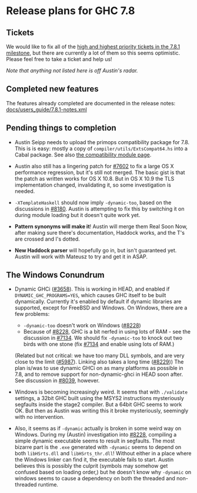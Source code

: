 # Release plans for GHC 7.8


## Tickets



We would like to fix all of the [
high and highest priority tickets in the 7.8.1 milestone](http://ghc.haskell.org/trac/ghc/query?priority=highest&priority=high&status=infoneeded&status=merge&status=new&status=patch&milestone=7.8.1&col=id&col=summary&col=status&col=type&col=priority&col=milestone&col=component&order=priority), but there are currently a lot of them so this seems optimistic. Please feel free to take a ticket and help us!



*Note that anything not listed here is off Austin's radar.*


## Completed new features



The features already completed are documented in the release notes:
[docs/users\_guide/7.8.1-notes.xml](/trac/ghc/browser/ghc/docs/users_guide/7.8.1-notes.xml)


## Pending things to completion


- Austin Seipp needs to upload the primops compatibility package for 7.8. This is is easy: mostly a copy of `compiler/utils/ExtsCompat64.hs` into a Cabal package. See also [
  the compatibility module page](http://www.haskell.org/haskellwiki/Compatibility_Modules).

- Austin also still has a lingering patch for [\#7602](https://gitlab.staging.haskell.org/ghc/ghc/issues/7602) to fix a large OS X performance regression, but it's still not merged. The basic gist is that the patch as written works for OS X 10.8. But in OS X 10.9 the TLS implementation changed, invalidating it, so some investigation is needed.

- `-XTemplateHaskell` should now imply `-dynamic-too`, based on the discussions in [\#8180](https://gitlab.staging.haskell.org/ghc/ghc/issues/8180). Austin is attempting to fix this by switching it on during module loading but it doesn't quite work yet.

- **Pattern synonyms will make it**! Austin will merge them Real Soon Now, after making sure there's documentation, Haddock works, and the T's are crossed and I's dotted.

- **New Haddock parser** will hopefully go in, but isn't guaranteed yet. Austin will work with Mateusz to try and get it in ASAP.

## The Windows Conundrum


- Dynamic GHCi ([\#3658](https://gitlab.staging.haskell.org/ghc/ghc/issues/3658)). This is working in HEAD, and enabled if `DYNAMIC_GHC_PROGRAMS=YES`, which causes GHC itself to be built dynamically. Currently it's enabled by default if dynamic libraries are supported, except for FreeBSD and Windows.
  On Windows, there are a few problems:

  - `-dynamic-too` doesn't work on Windows ([\#8228](https://gitlab.staging.haskell.org/ghc/ghc/issues/8228))
  - Because of [\#8228](https://gitlab.staging.haskell.org/ghc/ghc/issues/8228), GHC is a bit nerfed in using lots of RAM - see the discussion in [\#7134](https://gitlab.staging.haskell.org/ghc/ghc/issues/7134). We should fix `-dynamic-too` to knock out two birds with one stone (fix [\#7134](https://gitlab.staging.haskell.org/ghc/ghc/issues/7134) and enable using lots of RAM.)

  (Related but not critical: we have too many DLL symbols, and are very close to the limit ([\#5987](https://gitlab.staging.haskell.org/ghc/ghc/issues/5987)). Linking also takes a long time ([\#8229](https://gitlab.staging.haskell.org/ghc/ghc/issues/8229)))
  The plan is/was to use dynamic GHCi on as many platforms as possible in 7.8, and to remove support for non-dynamic-ghci in HEAD soon after. See discussion in [\#8039](https://gitlab.staging.haskell.org/ghc/ghc/issues/8039), however.

- Windows is becoming increasingly weird. It seems that with `./validate` settings, a 32bit GHC built using the MSYS2 instructions mysteriously segfaults inside the stage2 compiler. But a 64bit GHC seems to work OK. But then as Austin was writing this it broke mysteriously, seemingly with no intervention.


 


- Also, it seems as if `-dynamic` actually is broken in some weird way on Windows. During my (Austin) investigation into [\#8228](https://gitlab.staging.haskell.org/ghc/ghc/issues/8228), compiling a simple dynamic executable seems to result in segfaults. The most bizarre part is the `.exe` generated with `-dynamic` seems to depend on both `libHSrts.dll` and `libHSrts_thr.dll`! Without either in a place where the Windows linker can find it, the executable fails to start. Austin believes this is possibly the culprit (symbols may somehow get confused based on loading order,) but he doesn't know why `-dynamic` on windows seems to cause a dependency on both the threaded and non-threaded runtime.
